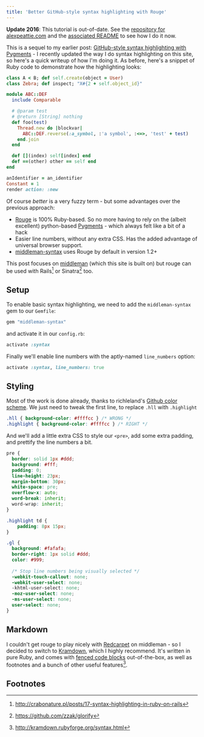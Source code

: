 ```yaml
---
title: 'Better GitHub-style syntax highlighting with Rouge'
---
```


<div class='Callout'><p><strong>Update 2016</strong>: This tutorial is out-of-date. See the <a href='https://github.com/alexpeattie/alexpeattie.com'>repository for  alexpeattie.com</a> and the <a href='https://github.com/alexpeattie/alexpeattie.com#syntax-highlighting'>associated README</a> to see how I do it now.</p></div>

This is a sequel to my earlier post: [GitHub-style syntax highlighting with Pygments](/blog/github-style-syntax-highlighting-with-pygments/) - I recently updated the way I do syntax highlighting on this site, so here's a quick writeup of how I'm doing it. As before, here's a snippet of Ruby code to demonstrate how the highlighting looks:

~~~ruby
class A < B; def self.create(object = User)
class Zebra; def inspect; "X#{2 + self.object_id}"

module ABC::DEF
  include Comparable

  # @param test
  # @return [String] nothing
  def foo(test)
    Thread.new do |blockvar|
      ABC::DEF.reverse(:a_symbol, :'a symbol', :<=>, 'test' + test)
    end.join
  end

  def [](index) self[index] end
  def ==(other) other == self end
end

anIdentifier = an_identifier
Constant = 1
render action: :new
~~~

Of course *better* is a very fuzzy term - but some advantages over the previous approach:

  - [Rouge](https://github.com/jayferd/rouge) is 100% Ruby-based. So no more having to rely on the (albeit excellent) python-based [Pygments](https://bitbucket.org/birkenfeld/pygments-main) - which always felt like a bit of a hack
  - Easier line numbers, without any extra CSS. Has the added advantage of universal browser support.
  - [middleman-syntax](https://github.com/middleman/middleman-syntax) uses Rouge by default in version 1.2+
  
This post focuses on [middleman](http://middlemanapp.com/) (which this site is built on) but rouge can be used with Rails[^1] or Sinatra[^2] too.

Setup
-----

To enable basic syntax highlighting, we need to add the `middleman-syntax` gem to our `Gemfile`:

~~~ruby
gem "middleman-syntax"
~~~

and activate it in our `config.rb`:

~~~ruby
activate :syntax
~~~

Finally we'll enable line numbers with the aptly-named `line_numbers` option:

~~~ruby
activate :syntax, line_numbers: true
~~~

Styling
-------

Most of the work is done already, thanks to richleland's [Github color scheme](https://github.com/richleland/pygments-css/blob/master/github.css). We just need to tweak the first line, to replace `.hll` with `.highlight`

~~~css
.hll { background-color: #ffffcc } /* WRONG */
.highlight { background-color: #ffffcc } /* RIGHT */
~~~

And we'll add a little extra CSS to style our `<pre>`, add some extra padding, and prettify the line numbers a bit.

~~~css
pre {
  border: solid 1px #ddd;
  background: #fff;
  padding: 0;
  line-height: 23px;
  margin-bottom: 30px;
  white-space: pre;
  overflow-x: auto;
  word-break: inherit;
  word-wrap: inherit;
}

.highlight td {
    padding: 8px 15px;
}

.gl { 
  background: #fafafa;
  border-right: 1px solid #ddd;
  color: #999;
  
  /* Stop line numbers being visually selected */
  -webkit-touch-callout: none;
  -webkit-user-select: none;
  -khtml-user-select: none;
  -moz-user-select: none;
  -ms-user-select: none;
  user-select: none;
}
~~~

Markdown
--------

I couldn't get rouge to play nicely with [Redcarpet](https://github.com/vmg/redcarpet) on middleman - so I decided to switch to [Kramdown](https://github.com/gettalong/kramdown), which I highly recommend. It's written in pure Ruby, and comes with [fenced code blocks](http://kramdown.rubyforge.org/syntax.html#fenced-code-blocks) out-of-the-box, as well as footnotes and a bunch of other useful features[^3].

Footnotes
---------

[^1]: <http://crabonature.pl/posts/17-syntax-highlighting-in-ruby-on-rails>
[^2]: <https://github.com/zzak/glorify>
[^3]: <http://kramdown.rubyforge.org/syntax.html>